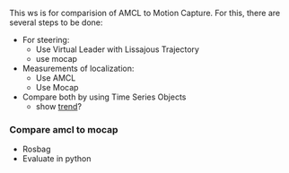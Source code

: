 This ws is for comparision of AMCL to Motion Capture.
For this, there are several steps to be done:
- For steering:
    - Use Virtual Leader with Lissajous Trajectory
    - use mocap
- Measurements of localization:
    - Use AMCL
    - Use Mocap
- Compare both by using Time Series Objects
    - show [trend](https://builtin.com/data-science/time-series-python?)?

### Compare amcl to mocap
- Rosbag
- Evaluate in python